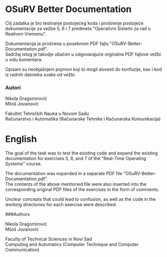 # OSuRV Better Documentation

Cilj zadatka je bio testiranje postojećeg koda i proširenje postojeće dokumentacije za vežbe 5, 6 i 7 predmeta "Operativni Sistemi za rad u Realnom Vremenu".

Dokumentacija je proširena u posebnom PDF fajlu "OSuRV-Better-Documentation.pdf". </br>
Sadržaj istog je takodje ubačen u odgovarajuće orginalne PDF fajlove vežbi u vidu komentara.

Opisani su neobjašnjeni pojmovi koji bi mogli dovesti do konfuzije, kao i kod iz radnih datoteka svake od vežbi.

### Autori
Nikola Dragomirović </br>
Miloš Jovanović

Fakultet Tehničkih Nauka u Novom Sadu </br>
Računarstvo i Automatika (Računarske Tehnike i Računarska Komunikacija)

# English

The goal of the task was to test the existing code and expand the existing documentation for exercises 5, 6, and 7 of the "Real-Time Operating Systems" course. 

The documentation was expanded in a separate PDF file "OSuRV-Better-Documentation.pdf". </br>
The contents of the above mentioned file were also inserted into the corresponding original PDF files of the exercises in the form of comments.

Unclear concepts that could lead to confusion, as well as the code in the working directories for each exercise were described.

###Authors

Nikola Dragomirović </br>
Miloš Jovanović

Faculty of Technical Sciences in Novi Sad </br>
Computing and Automatics (Computer Technique and Computer Communication)

